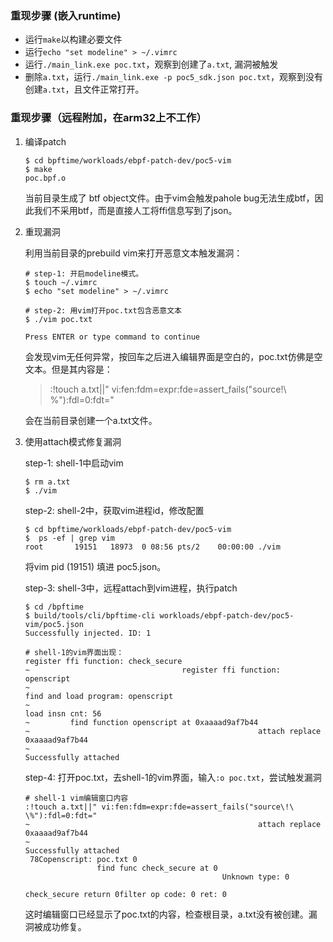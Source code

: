 ### 重现步骤 (嵌入runtime)

- 运行`make`以构建必要文件
- 运行`echo "set modeline" > ~/.vimrc`
- 运行`./main_link.exe poc.txt`，观察到创建了`a.txt`, 漏洞被触发
- 删除`a.txt`，运行`./main_link.exe -p poc5_sdk.json poc.txt`，观察到没有创建`a.txt`，且文件正常打开。
### 重现步骤（远程附加，在arm32上不工作）

1. 编译patch  

	```
	$ cd bpftime/workloads/ebpf-patch-dev/poc5-vim
	$ make
	poc.bpf.o 
	```
	当前目录生成了 btf object文件。由于vim会触发pahole bug无法生成btf，因此我们不采用btf，而是直接人工将ffi信息写到了json。   



2. 重现漏洞  

	利用当前目录的prebuild vim来打开恶意文本触发漏洞：  
	```
	# step-1: 开启modeline模式。 
	$ touch ~/.vimrc
	$ echo "set modeline" > ~/.vimrc

	# step-2: 用vim打开poc.txt包含恶意文本
	$ ./vim poc.txt

	Press ENTER or type command to continue
	```

	会发现vim无任何异常，按回车之后进入编辑界面是空白的，poc.txt仿佛是空文本。但是其内容是：   
	> :!touch a.txt||" vi:fen:fdm=expr:fde=assert_fails("source\!\ \%"):fdl=0:fdt="
    
    
	会在当前目录创建一个a.txt文件。    


3. 使用attach模式修复漏洞  
	
	step-1: shell-1中启动vim
	```
	$ rm a.txt
	$ ./vim

	```

	step-2: shell-2中，获取vim进程id，修改配置  
	```
	$ cd bpftime/workloads/ebpf-patch-dev/poc5-vim
	$  ps -ef | grep vim
	root       19151   18973  0 08:56 pts/2    00:00:00 ./vim
	```
	将vim pid (19151) 填进 poc5.json。

	step-3: shell-3中，远程attach到vim进程，执行patch
	```
	$ cd /bpftime
	$ build/tools/cli/bpftime-cli workloads/ebpf-patch-dev/poc5-vim/poc5.json
	Successfully injected. ID: 1

	# shell-1的vim界面出现：
	register ffi function: check_secure
	~                                  register ffi function: openscript                                        
	~                                                                   find and load program: openscript       
	~                                                                                                    load insn cnt: 56                                                                                                  
	~         find function openscript at 0xaaaad9af7b44                                                        
	~                                                   attach replace 0xaaaad9af7b44                           
	~                                                                                Successfully attached 
	```

	step-4: 打开poc.txt，去shell-1的vim界面，输入`:o poc.txt`，尝试触发漏洞  
	```
	# shell-1 vim编辑窗口内容
	:!touch a.txt||" vi:fen:fdm=expr:fde=assert_fails("source\!\ \%"):fdl=0:fdt="                               
	~                                                   attach replace 0xaaaad9af7b44                           
	~                                                                                Successfully attached 
	 78Copenscript: poc.txt 0
					find func check_secure at 0
												Unknown type: 0
															check_secure return 0filter op code: 0 ret: 0
	```
	这时编辑窗口已经显示了poc.txt的内容，检查根目录，a.txt没有被创建。漏洞被成功修复。
